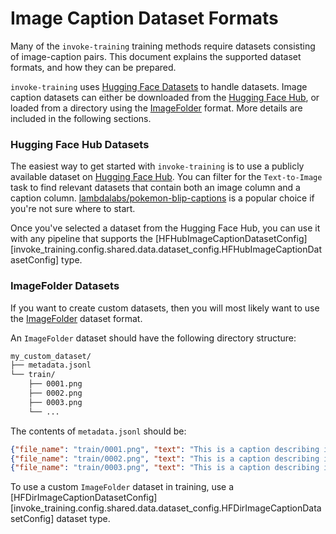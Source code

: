 # Image Caption Dataset Formats
Many of the `invoke-training` training methods require datasets consisting of image-caption pairs. This document explains the supported dataset formats, and how they can be prepared.

`invoke-training` uses [Hugging Face Datasets](https://huggingface.co/docs/datasets/main/en/index) to handle datasets. Image caption datasets can either be downloaded from the [Hugging Face Hub](https://huggingface.co/datasets), or loaded from a directory using the [ImageFolder](https://huggingface.co/docs/datasets/v2.4.0/en/image_load#imagefolder) format. More details are included in the following sections.

### Hugging Face Hub Datasets
The easiest way to get started with `invoke-training` is to use a publicly available dataset on [Hugging Face Hub](https://huggingface.co/datasets). You can filter for the `Text-to-Image` task to find relevant datasets that contain both an image column and a caption column. [lambdalabs/pokemon-blip-captions](https://huggingface.co/datasets/lambdalabs/pokemon-blip-captions) is a popular choice if you're not sure where to start.

Once you've selected a dataset from the Hugging Face Hub, you can use it with any pipeline that supports the [HFHubImageCaptionDatasetConfig][invoke_training.config.shared.data.dataset_config.HFHubImageCaptionDatasetConfig] type.

### ImageFolder Datasets
If you want to create custom datasets, then you will most likely want to use the [ImageFolder](https://huggingface.co/docs/datasets/v2.4.0/en/image_load#imagefolder) dataset format.

An `ImageFolder` dataset should have the following directory structure:
```bash
my_custom_dataset/
├── metadata.jsonl
└── train/
    ├── 0001.png
    ├── 0002.png
    ├── 0003.png
    └── ...
```

The contents of `metadata.jsonl` should be:
```json
{"file_name": "train/0001.png", "text": "This is a caption describing image 0001."}
{"file_name": "train/0002.png", "text": "This is a caption describing image 0002."}
{"file_name": "train/0003.png", "text": "This is a caption describing image 0003."}
```

To use a custom `ImageFolder` dataset in training, use a [HFDirImageCaptionDatasetConfig][invoke_training.config.shared.data.dataset_config.HFDirImageCaptionDatasetConfig] dataset type.
